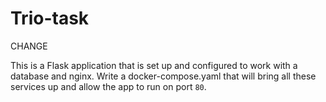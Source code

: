 # Trio-task

CHANGE

This is a Flask application that is set up and configured to work with a database and nginx. Write a docker-compose.yaml that will bring all these services up and allow the app to run on port `80`.
